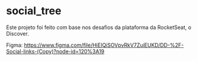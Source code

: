 # social_tree

Este projeto foi feito com base nos desafios da plataforma da RocketSeat, o Discover.

Figma: https://www.figma.com/file/HiEIQiSOVpvRkV7ZuiEUKD/DD-%2F-Social-links-(Copy)?node-id=120%3A19
